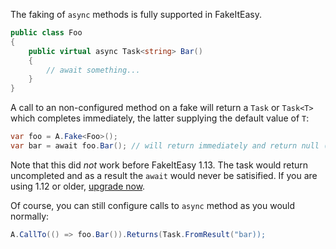 The faking of `async` methods is fully supported in FakeItEasy.

```C#
public class Foo
{
    public virtual async Task<string> Bar()
    {
        // await something...
    }
}
```

A call to an non-configured method on a fake will return a `Task` or `Task<T>` which completes immediately, the latter supplying the default value of `T`:

```C#
var foo = A.Fake<Foo>();
var bar = await foo.Bar(); // will return immediately and return null (default(string))
```
Note that this did *not* work before FakeItEasy 1.13. The task would return uncompleted and as a result the `await` would never be satisified. If you are using 1.12 or older, [upgrade now](https://nuget.org/packages/FakeItEasy/).

Of course, you can still configure calls to `async` method as you would normally:

```C#
A.CallTo(() => foo.Bar()).Returns(Task.FromResult("bar));
```
